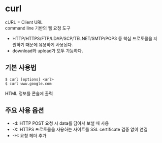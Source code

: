 # curl
cURL = Client URL<br/>
command line 기반의 웹 요청 도구
- HTTP/HTTPS/FTP/LDAP/SCP/TELNET/SMTP/POP3 등 핵심 프로토콜을 지원하기 때문에 유용하게 사용된다.
- download와 upload가 모두 가능하다.<br/>

## 기본 사용법
```shell
$ curl [options] <url>
$ curl www.google.com
```
HTML 정보를 콘솔에 출력
## 주요 사용 옵션
- -d: HTTP POST 요청 시 data를 담아서 보낼 때 사용
- -X: HTTPS 프로토콜을 사용하는 사이트를 SSL certificate 검증 없이 연결
- -H: 요청 헤더 추가